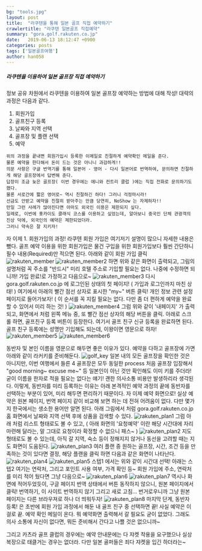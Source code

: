 ```yaml
---
bg: "tools.jpg"
layout: post
title:  "라쿠텐을 통해 일본 골프 직접 예약하기"
crawlertitle: "라쿠텐 일본골프 직접예약"
summary: "gora.golf.rakuten.co.jp"
date:   2019-06-13 18:12:47 +0900
categories: posts
tags: ['일본골프여행']
author: han058
---
```

##### 라쿠텐을 이용하여 일본 골프장 직접 예약하기

정보 공유 차원에서 라쿠텐을 이용하여 일본 골프장 예약하는 방법에 대해 작성!
대략의 과정은 다음과 같다.
1. 회원가입
2. 골프친구 등록
3. 날짜와 지역 선택
4. 골프장 및 플랜 선택
5. 예약

<!--break-->

```
위의 과정을 끝내면 회원가입시 등록한 이메일로 친절하게 예약확인 메일을 준다.
물론 예약을 한다해서 돈이 드는 것은 아니니 과감하게!!
의문 사항은 구글 번역기를 통해 일본어 - 영어 - 다시 일본어로 번역하여, 문의하면 친절하게 해당 골프장에서 답변해 준다.
답장이 조금 늦은 골프장( 이번 경우에는 에니와 컨트리 클럽 )에는 직접 전화로 문의하기도 했다.
물론 서로간에 짧은 영어로~ 역시 친절하긴 하다! 그러니 걱정마시라!
선금도 안받고 예약을 친절히 받아주는 만큼 당연히, NoShow 는 자제하자!!
만일 그런 사례가 많아진다면 아마도 외국인 이용은 제한되지 싶다.
일례로, 이번에 홋카이도 클래식 코스를 이용하고 싶었는데, 알아보니 중국인 단체 관광객의 진상 덕에, 외국인의 예약은 제한되었더라.
그러니 약속은 잘 지키자!
```

자 이제 1. 회원가입의 과정!
라쿠텐 회원 가입은 여기저기 설명이 많으니 자세한 내용은 뺐다.
골프 예약 이용을 위한 회원가입은 물건 구입을 위한 회원가입보다 훨씬 간단하니 필수 내용(Required)만 적으면 된다.
아래와 같이 회원 가입 클릭
![rakuten_member](https://user-images.githubusercontent.com/4988085/59420386-cb67bf00-8e07-11e9-8173-1cd43a539e9d.jpg)
![rakuten_member2](https://user-images.githubusercontent.com/4988085/59420387-cb67bf00-8e07-11e9-8d50-1e33f459eb11.jpg)
하면 위와 같은 화면이 츨력되고, 그림의 설명처럼 꼭 주소를 "반드시" 미리 호텔 주소로 기입할 필요는 없다.
나중에 수정하면 되니까! 가입 완료!로 가정하고 다음으로~
![rakuten_member3](https://user-images.githubusercontent.com/4988085/59420390-cc005580-8e07-11e9-8167-4a4a4edbd786.jpg)
다시 gora.golf.rakuten.co.jp 에 로그인된 상태의 첫 페이지! ( 가입과 로그인까지 마친 상태! )
여기에서 아래의 빨간 점선 상자로 표시한 "my~" 버튼 클릭!
개인 정보 관련 설정 페이지로 들어가보자! ( 이 순서를 꼭 지킬 필요는 없다. 다만 좀 더 편하게 예약을 완료할 수 있어서 미리 하는 것! )
![rakuten_member4](https://user-images.githubusercontent.com/4988085/59420391-cc005580-8e07-11e9-8d06-369ade8c8c44.jpg)
그럼 위와 같이 '내페이지' 가 출력되고, 화면에서 처럼 왼쪽 메뉴 중, 또 빨간 점선 상자의 해당 버튼을 클릭.
아래로 스크롤 하면, 골프친구 등록 버튼이 등장한다. 여기서 골프 친구 신규 등록을 완료하면 된다.
골프 친구 등록에는 성명만 기입해도 되는데, 이왕이면 영문으로 하자!
![rakuten_member5](https://user-images.githubusercontent.com/4988085/59420394-cc005580-8e07-11e9-9f7f-7f1fec78b982.jpg)
![rakuten_member6](https://user-images.githubusercontent.com/4988085/59420398-cc98ec00-8e07-11e9-8d60-4329a3e9da08.jpg)

동반자 및 본인 이름을 영문으로 해두면 좋은 이유가 있다.
예약을 다하고 골프장에 가면 아래와 같이 라커키를 준비해둔다.
![golf_key](https://user-images.githubusercontent.com/4988085/59481103-f997de00-8e9d-11e9-9796-ad5e1fa6db29.jpg)
일본 내의 모든 골프장을 확인한 것은 아니지만, 이번 여행에서 들른 4 골프장은 모두 동일한 process
처음 골프장 입장해서 "good morning~ excuse me~" 등 일본인이 아닌 것만 확인해도 이미 키를 주더라!
굳이 이름을 한자로 적을 필요는 없다는 얘기! 괜한 의사소통 비용만 발생하리라 생각된다.
이렇게, 동반자를 미리 등록하는 이유는 아래 본격적인 예약 과정의 끝에 동반자를 선택하는 부분이 있어, 미리 해두면 편리하기 때문이다.
자 이제 예약 화면으로!
실상 예약은 원본 페이지, 번역 페이지 같이 비교해 보면 하는 데 전혀 어려움이 없다.
다만 몇가지 한국에서는 생소한 용어만 알면 된다.
아래 그림에서 처럼 gora.golf.rakuten.co.jp 홈 화면에서 날짜와 지역 선택 후에 상품을 검색할 수 있다.
![rakuten_plan1](https://user-images.githubusercontent.com/4988085/59420400-cc98ec00-8e07-11e9-91d4-98c070f570f0.jpg)
그럼 아래 처럼 리스트 형태로도 볼 수 있고,
( 아래 화면의 '요청예약' 이란 해당 시간대에 자리 마련해 달라는, 말 그대로 요청이라 확정할 수 없으니 패스~ )
![rakuten_plan2](https://user-images.githubusercontent.com/4988085/59420401-cc98ec00-8e07-11e9-83d8-da8ecc977044.jpg)
지도 형태로도 볼 수 있는데, 아직 갈 지역, 숙소 등이 정해지지 않거나 동선을 고려할 때는 지도 화면이 도움된다.
![rakuten_plan3](https://user-images.githubusercontent.com/4988085/59420402-cd318280-8e07-11e9-84c4-53b6e3d7a8ca.jpg)
여러 플랜 중 원하는 골프장, 시간, 조건 등을 만족하는 것이 있다면 결정, 해당 플랜을 클릭 하면 다음과 같은 화면이 나타난다.
![rakuten_plan4](https://user-images.githubusercontent.com/4988085/59420403-cd318280-8e07-11e9-8878-2ad1b3dd9380.jpg)
![rakuten_plan5](https://user-images.githubusercontent.com/4988085/59420405-cd318280-8e07-11e9-99af-d13e7f47a89f.jpg)
스텝1 에서는 위와 같이 시간대 선택!
아래는 스텝2
여기는 연락처, 그리고 포인트 사용 여부, 가격 확인 등~ 회원 가입에 주소, 연락처를 미리 적어 뒀다면 그냥 다음으로~
![rakuten_plan6](https://user-images.githubusercontent.com/4988085/59420407-cdca1900-8e07-11e9-9f7d-64d538d5afb3.jpg)
![rakuten_plan7](https://user-images.githubusercontent.com/4988085/59420408-cdca1900-8e07-11e9-811c-9a8dd0f85a1e.jpg)
역시나 화면에 적어두었듯이, 구글 페이지 번역 상태에서 버튼 동작하지 않으니, 원본 페이지에서 클릭!
번역하기, 이 사이트 번역하지 않기 그리고 새로 고침... 번거로우니까 그냥 원본 페이지는 다른 브라우져로 하나 더 띄워두자!
![rakuten_plan8](https://user-images.githubusercontent.com/4988085/59420409-cdca1900-8e07-11e9-9c01-06457d2f269d.jpg)
마지막 단계, 동반자 등록! 은 초반에 회원 가입 과정에서 해둔 내 골프 친구 중 선택하면 끝!
사실 예약은 이걸로 끝. 예약 확인 메일이 온다. 뭐 예약화면 출력해서 갈 필요도 굳이 없었다.
그래도 의사 소통에 자신이 없다면, 뭐든 준비해서 간다고 나쁠 것은 없으니까~

그리고 카츠라 골프 클럽의 경우에는 예약 안내문에는 다 쟈켓 착용을 요구했으나 실상 복장으로 태클거는 경우는 없더라.
다만 일본 골퍼들은 죄다 쟈켓을 입긴 하더라는~

